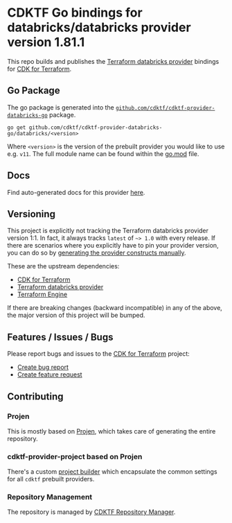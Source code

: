 # CDKTF Go bindings for databricks/databricks provider version 1.81.1

This repo builds and publishes the [Terraform databricks provider](https://registry.terraform.io/providers/databricks/databricks/1.81.1/docs) bindings for [CDK for Terraform](https://cdk.tf).

## Go Package

The go package is generated into the [`github.com/cdktf/cdktf-provider-databricks-go`](https://github.com/cdktf/cdktf-provider-databricks-go) package.

`go get github.com/cdktf/cdktf-provider-databricks-go/databricks/<version>`

Where `<version>` is the version of the prebuilt provider you would like to use e.g. `v11`. The full module name can be found
within the [go.mod](https://github.com/cdktf/cdktf-provider-databricks-go/blob/main/databricks/go.mod#L1) file.

## Docs

Find auto-generated docs for this provider [here](https://github.com/cdktf/cdktf-provider-databricks/blob/main/docs/API.go.md).


## Versioning

This project is explicitly not tracking the Terraform databricks provider version 1:1. In fact, it always tracks `latest` of `~> 1.0` with every release. If there are scenarios where you explicitly have to pin your provider version, you can do so by [generating the provider constructs manually](https://cdk.tf/imports).

These are the upstream dependencies:

* [CDK for Terraform](https://cdk.tf)
* [Terraform databricks provider](https://registry.terraform.io/providers/databricks/databricks/1.81.1)
* [Terraform Engine](https://terraform.io)

If there are breaking changes (backward incompatible) in any of the above, the major version of this project will be bumped.

## Features / Issues / Bugs

Please report bugs and issues to the [CDK for Terraform](https://cdk.tf) project:

* [Create bug report](https://cdk.tf/bug)
* [Create feature request](https://cdk.tf/feature)

## Contributing

### Projen

This is mostly based on [Projen](https://github.com/projen/projen), which takes care of generating the entire repository.

### cdktf-provider-project based on Projen

There's a custom [project builder](https://github.com/cdktf/cdktf-provider-project) which encapsulate the common settings for all `cdktf` prebuilt providers.


### Repository Management

The repository is managed by [CDKTF Repository Manager](https://github.com/cdktf/cdktf-repository-manager/).
